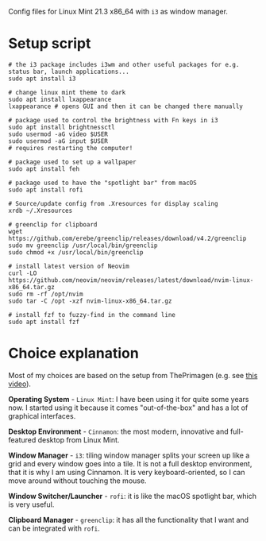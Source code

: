 Config files for Linux Mint 21.3 x86_64 with `i3` as window manager. 

# Setup script

```
# the i3 package includes i3wm and other useful packages for e.g. status bar, launch applications...
sudo apt install i3

# change linux mint theme to dark
sudo apt install lxappearance
lxappearance # opens GUI and then it can be changed there manually

# package used to control the brightness with Fn keys in i3
sudo apt install brightnessctl
sudo usermod -aG video $USER
sudo usermod -aG input $USER
# requires restarting the computer!

# package used to set up a wallpaper
sudo apt install feh

# package used to have the "spotlight bar" from macOS
sudo apt install rofi

# Source/update config from .Xresources for display scaling
xrdb ~/.Xresources

# greenclip for clipboard
wget https://github.com/erebe/greenclip/releases/download/v4.2/greenclip
sudo mv greenclip /usr/local/bin/greenclip
sudo chmod +x /usr/local/bin/greenclip

# install latest version of Neovim
curl -LO https://github.com/neovim/neovim/releases/latest/download/nvim-linux-x86_64.tar.gz
sudo rm -rf /opt/nvim
sudo tar -C /opt -xzf nvim-linux-x86_64.tar.gz

# install fzf to fuzzy-find in the command line
sudo apt install fzf
```

# Choice explanation

Most of my choices are based on the setup from ThePrimagen (e.g. see [this video](https://www.youtube.com/watch?v=bdumjiHabhQ&t=316s)). 

**Operating System** - `Linux Mint`: I have been using it for quite some years now. I started using it because it comes "out-of-the-box" and has a lot of graphical interfaces.

**Desktop Environment** - `Cinnamon`: the most modern, innovative and full-featured desktop from Linux Mint.

**Window Manager** - `i3`: tiling window manager splits your screen up like a grid and every window goes into a tile. It is not a full desktop environment, that it is why I am using Cinnamon. 
It is very keyboard-oriented, so I can move around without touching the mouse.

**Window Switcher/Launcher** - `rofi`: it is like the macOS spotlight bar, which is very useful.

**Clipboard Manager** - `greenclip`: it has all the functionality that I want and can be integrated with `rofi`.
